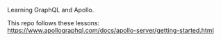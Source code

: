 Learning GraphQL and Apollo.

This repo follows these lessons: https://www.apollographql.com/docs/apollo-server/getting-started.html